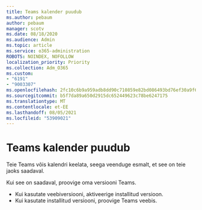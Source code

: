 ```yaml
---
title: Teams kalender puudub
ms.author: pebaum
author: pebaum
manager: scotv
ms.date: 08/18/2020
ms.audience: Admin
ms.topic: article
ms.service: o365-administration
ROBOTS: NOINDEX, NOFOLLOW
localization_priority: Priority
ms.collection: Adm_O365
ms.custom:
- "6191"
- "9003307"
ms.openlocfilehash: 2fc10c6b9a959adb8dd90c710859e82bd086493bd76ef30a9f6239713ec32109
ms.sourcegitcommit: b5f7da89a650d2915dc652449623c78be6247175
ms.translationtype: MT
ms.contentlocale: et-EE
ms.lasthandoff: 08/05/2021
ms.locfileid: "53909021"
---
```

# <a name="teams-calendar-is-missing"></a>Teams kalender puudub

Teie Teams võis kalendri keelata, seega veenduge esmalt, et see on teie jaoks saadaval.

Kui see on saadaval, proovige oma versiooni Teams.

- Kui kasutate veebiversiooni, aktiveerige installitud versioon.
- Kui kasutate installitud versiooni, proovige Teams veebis.
